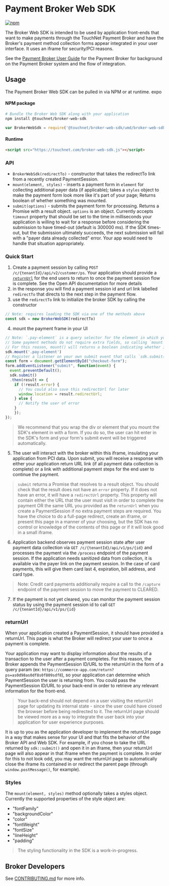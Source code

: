 # Payment Broker Web SDK
[![npm](https://img.shields.io/npm/v/@touchnet/broker-web-sdk)](https://www.npmjs.com/package/@touchnet/broker-web-sdk)

The Broker Web SDK is intended to be used by application front-ends that want to make payments through the TouchNet Payment Broker and have the Broker's payment method collection forms appear integrated in your user interface. It uses an iframe for security/PCI reasons.

See the [Payment Broker User Guide](docs/PaymentBrokerGuide.md) for the Payment Broker for background on the Payment Broker system and the flow of integration.

## Usage
The Payment Broker Web SDK can be pulled in via NPM or at runtime.
expo
#### NPM package
```sh
# Bundle the Broker Web SDK along with your application
npm install @touchnet/broker-web-sdk
```

```js
var BrokerWebSdk = require('@touchnet/broker-web-sdk/umd/broker-web-sdk.min.js')
```

#### Runtime
```html
<script src="https://touchnet.com/broker-web-sdk.js"></script>
```

### API
- `BrokerWebSdk(redirectTo)` - constructor that takes the redirectTo link from a recently created PaymentSession.
- `mount(element, styles)` - inserts a payment form in `element` for collecting additional payer data (if applicable); takes a `styles` object to make the payment form look more like it's part of your page; Returns boolean of whether something was mounted.
- `submit(options)` - submits the payment form for processing. Returns a Promise with a result object. `options` is an object.
  Currently accepts `timeout` property that should be set to the time in milliseconds your application is willing to wait for a response before considering the submission to have timed-out (default is 300000 ms).
  If the SDK times-out, but the submission ultimately succeeds, the next submission will fail with a "payer data already collected" error. Your app would need to handle that situation appropriately.

### Quick Start
1. Create a payment session by calling `POST /c/{tenantId}/api/v2/customer/ps`. Your application should provide a [`returnUrl`](#returnUrl) for the end users to return to once the payment session flow is complete. See the Open API documentation for more details
2. in the response you will find a payment session id and url link labelled `redirectTo` that directs to the next step in the payment flow.
3. use the `redirectTo` link to initialize the broker SDK by calling the constructor
```javascript
// Note: requires loading the SDK via one of the methods above
const sdk = new BrokerWebSDK(redirectTo)
```
4. mount the payment frame in your UI
```javascript
// Note: `.pay-element` is a query selector for the element in which you want the SDK to insert the form.
// Some payment methods do not require extra fields, so calling `mount` may not always insert new HTML elements into the DOM.
// For this reason, mount() will returns a boolean indicating whether it mounted something or not.
sdk.mount('.pay-element')
// Register a listener on your own submit event that calls `sdk.submit()`
const form = document.getElementById("checkout-form");
form.addEventListener("submit", function(event) {
  event.preventDefault();
  sdk.submit()
  .then(result => {
    if (!result.error) {
      // You could also save this redirectUrl for later
      window.location = result.redirectUrl;
    } else {
      // Notify the user of error
    }
    });
});
```
> We recommend that you wrap the div or element that you mount the SDK's element in with a form.
> If you do so, the user can hit enter in the SDK's form and your form's submit event will be
> triggered automatically.

5. The user will interact with the broker within this iframe, insulating your application from PCI data. Upon submit, you will receive a response with either your application return URL link (if all payment data collection is complete) or a link with additional payment steps for the end user to continue the payment.
> `submit` returns a Promise that resolves to a result object.
You should check that the result does not have an `error` property.
If it does not have an error, it will have a `redirectUrl` property.
This property will contain either the URL that the user must visit in order to complete the payment OR
the same URL you provided as the `returnUrl` when you create a PaymentSession if no extra payment steps are required.
You have the choice to do a full-page redirect, create an iframe, or present this page in a manner of your choosing,
but the SDK has no control or knowledge of the contents of this page or if it will look good in a small iframe.
6. Application backend observes payment session state after user payment data collection via `GET /c/{tenantId}/api/v1/ps/{id}` and processes the payment via the `/process` endpoint of the payment session. If the application needs sanitized data from collection, it is available via the payer link on the payment session. In the case of card payments, this will give them card last 4, expiration, bill address, and card type.
> Note: Credit card payments additionally require a call to the `/capture` endpoint of the payment session to move the payment to CLEARED.
7. If the payment is not yet cleared, you can monitor the payment session status by using the payment session id to call `GET /c/{tenantId}/api/v1/ps/{id}`

### returnUrl
<a name="returnUrl"></a>
When your application created a PaymentSession, it should have provided a returnUrl. This page is what the Broker will redirect your user to once a payment is complete.

Your application may want to display information about the results of a transaction to the user after a payment completes.
For this reason, the Broker appends the PaymentSession ID/URL to the returnUrl in the form of a query param (ex: `https://commerce-app.com/return?ps=as0d98as0df8s0f809sdf8`),
so your application can determine which PaymentSession the user is returning from.
You could pass the PaymentSession ID/URL to your back-end in order to retrieve any relevant information for the front-end.

> Your back-end should not depend on a user visiting the returnUrl page for updating its internal
> state - since the user could have closed the browser before being redirected to it.
> The returnUrl page should be viewed more as a way to integrate the user back into your application for user experience purposes.

It is up to you as the application developer to implement the returnUrl page in a way that makes
sense for your UI and that fits the behavior of the Broker API and Web SDK.
For example, if you chose to take the URL returned by `sdk::submit()` and open it in an iframe,
then your returnUrl page will also appear in that iframe when the payment is complete.
In order for this to not look odd, you may want the returnUrl page to automatically close the iframe its contained in or redirect
the parent page (through `window.postMessage()`, for example).

### Styles
The `mount(element, styles)` method optionally takes a styles object.
Currently the supported properties of the style object are:

- "fontFamily"
- "backgroundColor"
- "color"
- "fontWeight"
- "fontSize"
- "lineHeight"
- "padding"

> The styling functionality in the SDK is a work-in-progress.

## Broker Developers
See [CONTRIBUTING.md](CONTRIBUTING.md) for more info.
